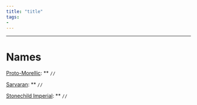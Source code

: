 ```yaml
---
title: "title"
tags:
-
---
```


---
# Names
[Proto-Morellic](languages/morellic/proto-morellic.md): ** `//`

[Sarvaran](languages/morellic/sarvaran/sarvaran.md): ** `//`

[Stonechild Imperial](languages/morellic/sarvaran/stonechild-imperial/stonechild-imperial.md): ** `//`